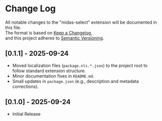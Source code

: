 # Change Log

All notable changes to the "midas-select" extension will be documented in this file.  
The format is based on [Keep a Changelog](https://keepachangelog.com/),  
and this project adheres to [Semantic Versioning](https://semver.org/).

## [0.1.1] - 2025-09-24
- Moved localization files (`package.nls.*.json`) to the project root to follow standard extension structure.
- Minor documentation fixes in `README.md`.
- Small updates in `package.json` (e.g., description and metadata corrections).

## [0.1.0] - 2025-09-24
- Initial Release
